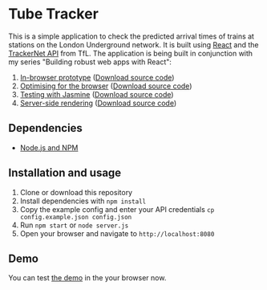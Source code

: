 # Tube Tracker

This is a simple application to check the predicted arrival times of trains at stations on the London Underground network. It is built using [React][1] and the [TrackerNet API][2] from TfL. The application is being built in conjunction with my series "Building robust web apps with React":

1. [In-browser prototype][part1] ([Download source code][tag1])
2. [Optimising for the browser][part2] ([Download source code][tag2])
3. [Testing with Jasmine][part3] ([Download source code][tag3])
4. [Server-side rendering][part4] ([Download source code][tag4])

## Dependencies

- [Node.js and NPM](http://nodejs.org/)

## Installation and usage

1. Clone or download this repository
2. Install dependencies with `npm install`
3. Copy the example config and enter your API credentials `cp config.example.json config.json`
4. Run `npm start` or `node server.js`
5. Open your browser and navigate to `http://localhost:8080`

## Demo

You can test [the demo][demo] in the your browser now.

[1]: http://facebook.github.io/react/
[2]: http://cloud.tfl.gov.uk/TrackerNet/LineStatus
[part1]: http://maketea.co.uk/2014/03/05/building-robust-web-apps-with-react-part-1.html
[part2]: http://maketea.co.uk/2014/04/07/building-robust-web-apps-with-react-part-2.html
[part3]: http://maketea.co.uk/2014/05/22/building-robust-web-apps-with-react-part-3.html
[part4]: http://maketea.co.uk/2014/06/30/building-robust-web-apps-with-react-part-4.html
[tag1]: https://github.com/i-like-robots/react-tube-tracker/releases/tag/prototype
[tag2]: https://github.com/i-like-robots/react-tube-tracker/releases/tag/optimise
[tag3]: https://github.com/i-like-robots/react-tube-tracker/releases/tag/testing
[tag4]: https://github.com/i-like-robots/react-tube-tracker/releases/tag/isomorphic
[demo]: http://react-tube-tracker.herokuapp.com/
